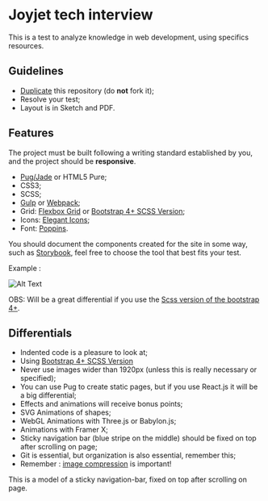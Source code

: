 # Joyjet tech interview

This is a test to analyze knowledge in web development, using specifics resources.

## Guidelines

- [Duplicate](https://help.github.com/articles/duplicating-a-repository/) this repository (do **not** fork it);
- Resolve your test;
- Layout is in Sketch and PDF.

## Features

The project must be built following a writing standard established by you, and the project should be **responsive**.

 - [Pug/Jade](https://pugjs.org/api/getting-started.html) or HTML5 Pure;
 - CSS3;
 - SCSS;
 - [Gulp](https://gulpjs.com/) or [Webpack](https://webpack.js.org/);
 - Grid: [Flexbox Grid](https://github.com/hugeinc/flexboxgrid-sass) or [Bootstrap 4+ SCSS Version](https://getbootstrap.com/docs/4.0/getting-started/theming/);
 - Icons: [Elegant Icons](https://github.com/josephnle/elegant-icons);
 - Font: [Poppins](https://fonts.google.com/specimen/Poppins).
 
 You should document the components created for the site in some way, such as [Storybook](https://storybook.js.org/), feel free to choose the tool that best fits your test.

Example :

![Alt Text](images/story.gif)


OBS: Will be a great differential if you use the [Scss version of the bootstrap 4+](https://getbootstrap.com/docs/4.0/getting-started/theming/).

## Differentials

- Indented code is a pleasure to look at;
- Using [Bootstrap 4+ SCSS Version](https://getbootstrap.com/docs/4.0/getting-started/theming/)
- Never use images wider than 1920px (unless this is really necessary or specified);
- You can use Pug to create static pages, but if you use React.js it will be a big differential;
- Effects and animations will receive bonus points;
- SVG Animations of shapes;
- WebGL Animations with Three.js or Babylon.js;
- Animations with Framer X;
- Sticky navigation bar (blue stripe on the middle) should be fixed on top after scrolling on page;
- Git is essential, but organization is also essential, remember this;
- Remember : [image compression](https://tinypng.com/) is important\!

This is a model of a sticky navigation-bar, fixed on top after scrolling on page.
